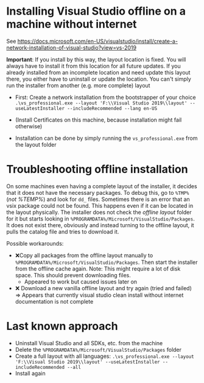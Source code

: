 Installing Visual Studio offline on a machine without internet
==============================
See https://docs.microsoft.com/en-US/visualstudio/install/create-a-network-installation-of-visual-studio?view=vs-2019

**Important**: If you install by this way, the layout location is fixed. You will always have to install it from this location for all future updates.
If you already installed from an incomplete location and need update this layout there, you either have to uninstall or update the location. You can't simply run the installer
from another (e.g. more complete) layout

* First: Create a network installation from the bootstrapper of your choice
  `.\vs_professional.exe --layout 'F:\\Visual Studio 2019\\layout' --useLatestInstaller --includeRecommended --lang en-US`
* (Install Certificates on this machine, because installation might fail otherwise)

* Installation can be done by simply running the `vs_professional.exe` from the layout folder

Troubleshooting offline installation
=================================
On some machines even having a complete layout of the installer, it decides that it does not have the necessary packages.
To debug this, go to `%TMP%` (*not %TEMP%*) and look for `dd_` files.
Sometimes there is an error that an vsix package could not be found. This happens even if it can be located in the layout physically.
The installer does not check the *offline layout* folder for it but starts looking in `%PROGRAMDATA%/Microsoft/VisualStudio/Packages`. 
It does not exist there, obviously and instead turning to the offline layout, it pulls the catalog file and tries to download it.

Possible workarounds:
* ❌Copy all packages from the offline layout manually to `%PROGRAMDATA%/Microsoft/VisualStudio/Packages`. Then start the installer from the offline cache again. Note: This might require a lot of disk space. This should prevent downloading files.
  * Appeared to work but caused issues later on
* ❌ Download a new vanilla offline layout and try again (tried and failed) => Appears that currently visual studio clean install without internet documentation is not complete

Last known approach
====
* Uninstall Visual Studio and all SDKs, etc. from the machine
* Delete the `%PROGRAMDATA%/Microsoft/VisualStudio/Packages` folder
* Create a full layout with all languages: `.\vs_professional.exe --layout 'F:\\Visual Studio 2019\\layout' --useLatestInstaller --includeRecommended --all`
* Install again

